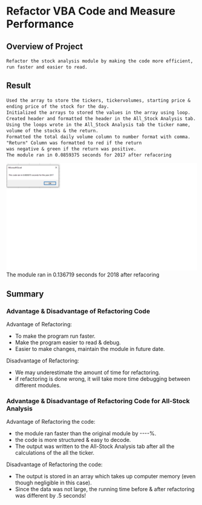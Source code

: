 # Refactor VBA Code and Measure Performance

## Overview of Project
	Refactor the stock analysis module by making the code more efficient, run faster and easier to read.
	
	
## Result

    Used the array to store the tickers, tickervolumes, starting price & ending price of the stock for the day. 
    Initialized the arrays to stored the values in the array using loop. 
    Created header and formatted the header in the All_Stock Analysis tab.
    Using the loops wrote in the All_Stock Analysis tab the ticker name, volume of the stocks & the return.
    Formatted the total daily volume column to number format with comma. "Return" Column was formatted to red if the return
    was negative & green if the return was positive.
    The module ran in 0.0859375 seconds for 2017 after refacoring 
![image](Resources/VBA_Challenge_2017.png)
    The module ran in 0.136719 seconds for 2018 after refacoring
    
## Summary
	
### Advantage & Disadvantage of Refactoring Code
	 
Advantage of Refactoring:
  * To make the program run faster.
  * Make the program easier to read & debug.
  * Easier to make changes, maintain the module in future date.
    	 
Disadvantage of Refactoring:
  - We may underestimate the amount of time for refactoring.
  - if refactoring is done wrong, it will take more time debugging between different modules.
 		
	
### Advantage & Disadvantage of Refactoring Code for All-Stock Analysis
Advantage of Refactoring the code:
- the module ran faster than the original module by ----%.
- the code is more structured & easy to decode.
- The output was written to the All-Stock Analysis tab after all the calculations of the all the ticker.

Disadvantage of Refactoring the code:
- The output is stored in an array which takes up computer memory 
(even though negligible in this case).
- Since the data was not large, the running time before & after refactoring was different by .5 seconds!

 
